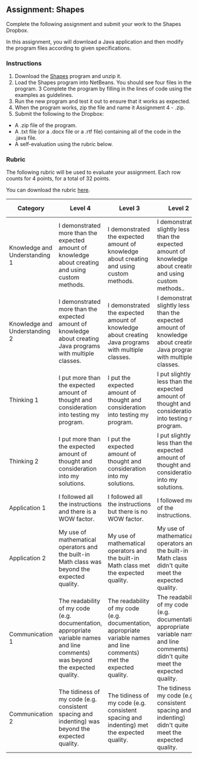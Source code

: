 ## Assignment: Shapes

Complete the following assignment and submit your work to the Shapes Dropbox.

In this assignment, you will download a Java application and then modify the program files according to given specifications.

### Instructions 

1. Download the [Shapes](TODO) program and unzip it.
2. Load the Shapes program into NetBeans. You should see four files in the program.
3 Complete the program by filling in the lines of code using the examples as guidelines.
4. Run the new program and test it out to ensure that it works as expected.
5. When the program works, zip the file and name it Assignment 4 - <insert your name here>.zip.
6. Submit the following to the Dropbox:
  * A .zip file of the program.
  * A .txt file (or a .docx file or a .rtf file) containing all of the code in the .java file.
  * A self-evaluation using the rubric below. 

### Rubric

The following rubric will be used to evaluate your assignment. Each row counts for 4 points, for a total of 32 points. 

You can download the rubric [here](https://docs.google.com/document/d/1jPldBN8501zypFR9dvb1rsWUTP_3X-eurnRn12TtAkU/edit?usp=sharing).

| Category | Level 4 | Level 3 | Level 2 | Level 1 | Below Level 1 |
| --- | --- | --- | --- | --- | --- |
| Knowledge and Understanding 1 | I demonstrated more than the expected amount of knowledge about creating and using custom methods.  | I demonstrated the expected amount of knowledge about creating and using custom methods. | I demonstrated slightly less than the expected amount of knowledge about creating and using custom methods.. | I demonstrated a small amount of knowledge about creating and using custom methods. | I demonstrated no knowledge about creating and using custom methods. |
| Knowledge and Understanding 2 | I demonstrated more than the expected amount of knowledge about creating Java programs with multiple classes. | I demonstrated the expected amount of knowledge about creating Java programs with multiple classes. | I demonstrated slightly less than the expected amount of knowledge about creating Java programs with multiple classes. | I demonstrated a small amount of knowledge about creating Java programs with multiple classes. | I demonstrated no knowledge about creating Java programs with multiple classes. |
| Thinking 1 | I put more than the expected amount of thought and consideration into testing my program. | I put the expected amount of thought and consideration into testing my program. | I put slightly less than the expected amount of thought and consideration into testing my program. | I put a small amount of thought and consideration into testing my program. | I put no thought and consideration into the testing my program.
| Thinking 2 | I put more than the expected amount of thought and consideration into my solutions. | I put the expected amount of thought and consideration into my solutions. | I put slightly less than the expected amount of thought and consideration into my solutions. | I put a small amount of thought and consideration into my solutions. | I put no thought and consideration into my solutions. |
| Application 1 | I followed all the instructions and there is a WOW factor. | I followed all the instructions but there is no WOW factor. | I followed most of the instructions. | I followed some of the instructions. | I followed none of the instructions. |
| Application 2 |My use of mathematical operators and the built-in Math class was beyond the expected quality.| My use of mathematical operators and the built-in Math class met the expected quality. | My use of mathematical operators and the built-in Math class didn't quite meet the expected quality. | My use of mathematical operators and the built-in Math class was far below the expected quality. | I did not not any mathematical operators or any part of the built-in Math class at all. |
| Communication 1 | The readability of my code (e.g. documentation, appropriate variable names and line comments) was beyond the expected quality. | The readability of my code (e.g. documentation, appropriate variable names and line comments) met the expected quality. | The readability of my code (e.g. documentation, appropriate variable names and line comments) didn't quite meet the expected quality. | The readability of my code (e.g. documentation,  appropriate variable names and line comments) were far below the expected quality. | My code was not readable at all. | 
| Communication 2 | The tidiness of my code (e.g. consistent spacing and indenting) was beyond the expected quality. | The tidiness of my code (e.g. consistent spacing and indenting) met the expected quality. | The tidiness of my code (e.g. consistent spacing and indenting) didn't quite meet the expected quality. | The tidiness of my code (e.g. consistent spacing and indenting) were far below the expected quality. | My code was not tidy at all. |
